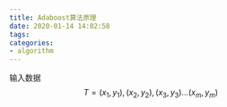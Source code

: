 ```yaml
---
title: Adaboost算法原理
date: 2020-01-14 14:02:58
tags:
categories: 
- algorithm
---
```


输入数据
$$T={(x_1,y_1),(x_2,y_2),(x_3,y_3)...(x_m,y_m)}$$